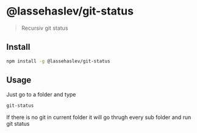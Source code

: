 # @lassehaslev/git-status
> Recursiv git status

## Install
``` bash
npm install -g @lassehaslev/git-status
```

## Usage
Just go to a folder and type
``` bash
git-status
```

If there is no git in current folder it will go thrugh every sub folder and run git status
